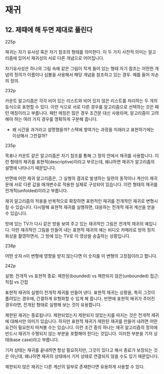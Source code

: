 # 재귀

## 12. 제때에 해 두면 제대로 풀린다

225p

재귀는 자기 유사성 혹은 자기 참조의 형태를 의미한다. 이 두 가지 사전적 의미는 알고리즘에 있어서 재귀성의 서로 다른 개념으로 어어집니다.

자기유사성은 하나의 그림 속에 같은 그림이 작게 들어 있는 형태
자기 참조는 어떤한 개념의 정의가 이름이나 심볼을 사용해서 해당 개념을 참조하고 있는 경우. 예를 들어 자손의 정의.

232p

카운트 알고리즘은 각각 비어 있는 리스트와 비어 있지 않은 리스트를 처리하는 두 개의 등식으로 표현할 수 있다.
이런 식으로 서로 다른 경우를 알고리즘으로 선택하는 것은 패턴 매칭이라고 부릅니다. 패턴 매칭은 많은 경우 조건문 대신 사용되며, 알고리즘이 고려해야 하는 여러 가지 경우를 명확하게 구분해 줍니다.

- 왜 시간을 과거라고 설명했을까? 스택에 쌓여가는 과정을 미래라고 표현하기에는 이상해서 그런걸까?

235p

목표나 카운트 같은 알고리즘은 자기 참조를 통해 그 정의 안에서 재귀를 사용합니다. 이런 형태의 재귀를 표현적(descriptive)이라고 부르는데, 왜냐하면 재귀가 알고리즘의 설명에 나타나기 때문입니다.

반면에 어떤 재귀 알고리즘은, 그 실행의 결과로 발생하는 일련의 동작이나 계산이 재귀문에 서로 다른 값을 매개변수로 적용한 실체로 구성되어 있습니다. 이런 형태의 재귀를 전개적(unfolded)이라고 부릅니다.

재귀 알고리즘의 적용을 반복적으로 확장하면 표현적인 재귀를 전개적인 재귀로 변형시킬 수 있습니다. 다시말해 표현적 재귀를 실행하면, 대응하는 전개적 재귀 계산을 얻을 수 있습니다.

방에 있는 TV가 다시 같은 방을 보여 주고 있는 재귀적인 그림은 전개적 재귀의 예입니다. 이런 재귀적인 그림을 만들어 내는 표현적 재귀의 예는 비디오 카메라로 방의 정지 화상을 촬영하면서, 그 방에 있는 TV로 이 영상을 송출하는 상황입니다.

238p

어떤 숫자 n이 변형에 영향을 받지 않는다면 이 숫자를 이 변형의 고정점이라고 합니다.

242p

실행: 전개적 vs 표현적
종료: 제한된(bounded) vs 제한되지 않은(unbounded)
접근: 직접 vs 간접

표현적 재귀의 실행이 전개적 재귀를 만들어 낸다. 표현적 재귀는 상황을, 특히 그것이 풀려있는 경우에, 간결하게 유형화할 수 있게 해 줍니다. 반면에 표현적 재귀가 주어진 경우라면, 전개된 형태로 실행해 보는 것이 유용합니다.

제한된 재귀는 종료됩니다. 제한되었는지 제한되지 않았는지를 따지는 것은 전개적 재귀에 대해서만 의미가 있습니다. 하지만 표현적 재귀가 제한된 재귀를 만들어 내려면 어떤 요건이 필요한지 따져볼 수는 있습니다. 이런 조건 중의 하나는 재귀 알고리즘의 정의에 반드시 재귀가 수행되지 않는 부분을 포함해야 한다는 것입니다. 이러한 부분을 기저 상태(base case)라고 부릅니다.

기저 상태는 재귀를 끝내려면 항상 필요하지만, 그것이 있다고 해서 종료가 보장되는 것은 아닌데, 왜냐하면 재귀의 상태에서 기저 상태로 연결되지 않을 수도 있기 때문입니다.

제한되지 않은 재귀는 다른 계산의 일부로 존재한다면 유용하게 사용할 수 있다.
